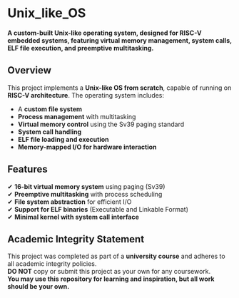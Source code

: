 # Unix_like_OS

**A custom-built Unix-like operating system, designed for RISC-V embedded systems, featuring virtual memory management, system calls, ELF file execution, and preemptive multitasking.**

## Overview
This project implements a **Unix-like OS from scratch**, capable of running on **RISC-V architecture**. The operating system includes:
- A **custom file system**
- **Process management** with multitasking
- **Virtual memory control** using the Sv39 paging standard
- **System call handling**
- **ELF file loading and execution**
- **Memory-mapped I/O for hardware interaction**

## Features
✔ **16-bit virtual memory system** using paging (Sv39)  
✔ **Preemptive multitasking** with process scheduling  
✔ **File system abstraction** for efficient I/O  
✔ **Support for ELF binaries** (Executable and Linkable Format)  
✔ **Minimal kernel with system call interface** 

## Academic Integrity Statement
This project was completed as part of a **university course** and adheres to all academic integrity policies.  
**DO NOT** copy or submit this project as your own for any coursework.  
**You may use this repository for learning and inspiration, but all work should be your own.**  
